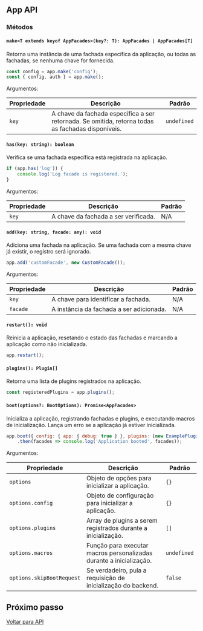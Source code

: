 ## App API

### Métodos

#### `make<T extends keyof AppFacades>(key?: T): AppFacades | AppFacades[T]`

Retorna uma instância de uma fachada específica da aplicação, ou todas as fachadas, se nenhuma chave for fornecida.

```javascript
const config = app.make('config');
const { config, auth } = app.make();
```

Argumentos:

| Propriedade | Descrição | Padrão |
| --- | --- | --- |
| `key` | A chave da fachada específica a ser retornada. Se omitida, retorna todas as fachadas disponíveis. | `undefined` |

#### `has(key: string): boolean`

Verifica se uma fachada específica está registrada na aplicação.

```javascript
if (app.has('log')) {
    console.log('Log facade is registered.');
}
```

Argumentos:

| Propriedade | Descrição | Padrão |
| --- | --- | --- |
| `key` | A chave da fachada a ser verificada. | N/A |

#### `add(key: string, facade: any): void`

Adiciona uma fachada na aplicação. Se uma fachada com a mesma chave já existir, o registro será ignorado.

```javascript
app.add('customFacade', new CustomFacade());
```

Argumentos:

| Propriedade | Descrição | Padrão |
| --- | --- | --- |
| `key` | A chave para identificar a fachada. | N/A |
| `facade` | A instância da fachada a ser adicionada. | N/A |

#### `restart(): void`

Reinicia a aplicação, resetando o estado das fachadas e marcando a aplicação como não inicializada.

```javascript
app.restart();
```

#### `plugins(): Plugin[]`

Retorna uma lista de plugins registrados na aplicação.

```javascript
const registeredPlugins = app.plugins();
```

#### `boot(options?: BootOptions): Promise<AppFacades>`

Inicializa a aplicação, registrando fachadas e plugins, e executando macros de inicialização. Lança um erro se a aplicação já estiver inicializada.

```javascript
app.boot({ config: { app: { debug: true } }, plugins: [new ExamplePlugin()] })
    .then(facades => console.log('Application booted', facades));
```

Argumentos:

| Propriedade | Descrição | Padrão |
| --- | --- | --- |
| `options` | Objeto de opções para inicializar a aplicação. | `{}` |
| `options.config` | Objeto de configuração para inicializar a aplicação. | `{}` |
| `options.plugins` | Array de plugins a serem registrados durante a inicialização. | `[]` |
| `options.macros` | Função para executar macros personalizadas durante a inicialização. | `undefined` |
| `options.skipBootRequest` | Se verdadeiro, pula a requisição de inicialização do backend. | `false` |

## Próximo passo

[Voltar para API](./4-API.md)
